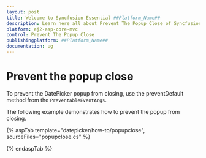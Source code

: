 ```yaml
---
layout: post
title: Welcome to Syncfusion Essential ##Platform_Name##
description: Learn here all about Prevent The Popup Close of Syncfusion Essential ##Platform_Name## widgets based on HTML5 and jQuery.
platform: ej2-asp-core-mvc
control: Prevent The Popup Close
publishingplatform: ##Platform_Name##
documentation: ug
---
```



# Prevent the popup close

To prevent the DatePicker popup from closing, use the
preventDefault method from the
`PreventableEventArgs`.

The following example demonstrates how to prevent the popup from closing.

{% aspTab template="datepicker/how-to/popupclose", sourceFiles="popupclose.cs" %}

{% endaspTab %}